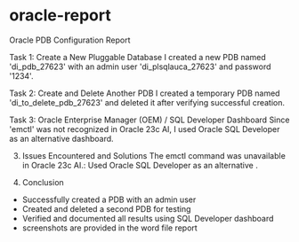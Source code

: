 # oracle-report
Oracle PDB Configuration Report 

Task 1: Create a New Pluggable Database
I created a new PDB named 'di_pdb_27623' with an admin user 'di_plsqlauca_27623' and password '1234'.

Task 2: Create and Delete Another PDB
I created a temporary PDB named 'di_to_delete_pdb_27623' and deleted it after verifying successful creation.
 
Task 3: Oracle Enterprise Manager (OEM) / SQL Developer Dashboard
Since 'emctl' was not recognized in Oracle 23c AI, I used Oracle SQL Developer as an alternative dashboard. 
 
3. Issues Encountered and Solutions 
The emctl command was unavailable in Oracle 23c AI.: Used Oracle SQL Developer as an alternative .

4. Conclusion
- Successfully created a PDB with an admin user
- Created and deleted a second PDB for testing
- Verified and documented all results using SQL Developer dashboard
- screenshots are provided in the word file report
